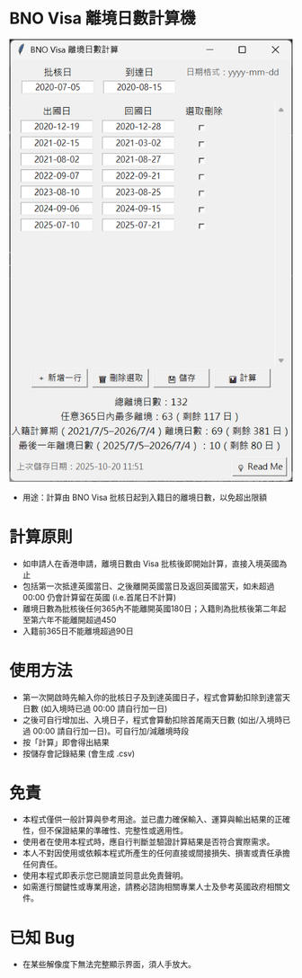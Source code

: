 # BNO Visa 離境日數計算機
![ScreenShot](screenshot.png)
- 用途：計算由 BNO Visa 批核日起到入籍日的離境日數，以免超出限額

# 計算原則
- 如申請人在香港申請，離境日數由 Visa 批核後即開始計算，直接入境英國為止
- 包括第一次抵達英國當日、之後離開英國當日及返回英國當天，如未超過 00:00 仍會計算留在英國 (i.e.首尾日不計算)
- 離境日數為批核後任何365內不能離開英國180日；入籍則為批核後第二年起至第六年不能離開超過450
- 入籍前365日不能離境超過90日

# 使用方法
- 第一次開啟時先輸入你的批核日子及到達英國日子，程式會算動扣除到達當天日數 (如入境時已過 00:00 請自行加一日)
- 之後可自行增加出、入境日子，程式會算動扣除首尾兩天日數 (如出/入境時已過 00:00 請自行加一日)。可自行加/減離境時段
- 按「計算」即會得出結果
- 按儲存會記錄結果 (會生成 .csv)

# 免責
- 本程式僅供一般計算與參考用途。並已盡力確保輸入、運算與輸出結果的正確性，但不保證結果的準確性、完整性或適用性。
- 使用者在使用本程式時，應自行判斷並驗證計算結果是否符合實際需求。
- 本人不對因使用或依賴本程式所產生的任何直接或間接損失、損害或責任承擔任何責任。
- 使用本程式即表示您已閱讀並同意此免責聲明。
- 如需進行關鍵性或專業用途，請務必諮詢相關專業人士及參考英國政府相關文件。

# 已知 Bug
- 在某些解像度下無法完整顯示界面，須人手放大。
